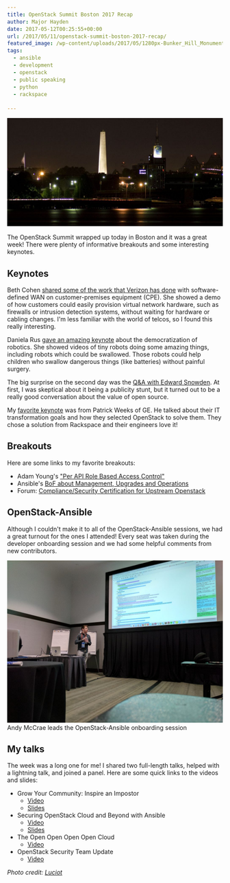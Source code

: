 ```yaml
---
title: OpenStack Summit Boston 2017 Recap
author: Major Hayden
date: 2017-05-12T00:25:55+00:00
url: /2017/05/11/openstack-summit-boston-2017-recap/
featured_image: /wp-content/uploads/2017/05/1280px-Bunker_Hill_Monument_by_night_dfv-e1494544221347.jpg
tags:
  - ansible
  - development
  - openstack
  - public speaking
  - python
  - rackspace

---
```

![1]

The OpenStack Summit wrapped up today in Boston and it was a great week! There were plenty of informative breakouts and some interesting keynotes.

## Keynotes

Beth Cohen [shared some of the work that Verizon has done][2] with software-defined WAN on customer-premises equipment (CPE). She showed a demo of how customers could easily provision virtual network hardware, such as firewalls or intrusion detection systems, without waiting for hardware or cabling changes. I'm less familiar with the world of telcos, so I found this really interesting.

Daniela Rus [gave an amazing keynote][3] about the democratization of robotics. She showed videos of tiny robots doing some amazing things, including robots which could be swallowed. Those robots could help children who swallow dangerous things (like batteries) without painful surgery.

The big surprise on the second day was the [Q&A with Edward Snowden][4]. At first, I was skeptical about it being a publicity stunt, but it turned out to be a really good conversation about the value of open source.

My [favorite keynote][5] was from Patrick Weeks of GE. He talked about their IT transformation goals and how they selected OpenStack to solve them. They chose a solution from Rackspace and their engineers love it!

## Breakouts

Here are some links to my favorite breakouts:

  * Adam Young's ["Per API Role Based Access Control"][6]
  * Ansible's [BoF about Management, Upgrades and Operations][7]
  * Forum: [Compliance/Security Certification for Upstream Openstack][8]

## OpenStack-Ansible

Although I couldn't make it to all of the OpenStack-Ansible sessions, we had a great turnout for the ones I attended! Every seat was taken during the developer onboarding session and we had some helpful comments from new contributors.

![16]
Andy McCrae leads the OpenStack-Ansible onboarding session

## My talks

The week was a long one for me! I shared two full-length talks, helped with a lightning talk, and joined a panel. Here are some quick links to the videos and slides:

  * Grow Your Community: Inspire an Impostor
      * [Video][9]
      * [Slides][10]
  * Securing OpenStack Cloud and Beyond with Ansible
      * [Video][11]
      * [Slides][12]
  * The Open Open Open Open Cloud
      * [Video][13]
  * OpenStack Security Team Update
      * [Video][14]

_Photo credit: [Luciot][15]_

 [1]: /wp-content/uploads/2017/05/1280px-Bunker_Hill_Monument_by_night_dfv-e1494544221347.jpg
 [2]: https://www.openstack.org/videos/boston-2017/taking-openstack-out-to-the-network-edges
 [3]: https://www.openstack.org/videos/boston-2017/democratizing-robotics-origami-inspired-printed-robots
 [4]: https://www.openstack.org/videos/boston-2017/mark-collier-q-and-a-with-edward-snowden
 [5]: https://www.openstack.org/videos/boston-2017/ge-healthcare-accelerates-to-cloud-on-openstack-platform
 [6]: https://www.openstack.org/videos/boston-2017/per-api-role-based-access-control
 [7]: https://www.openstack.org/summit/boston-2017/summit-schedule/events/18900/ansible-ops-bof-management-upgrades-and-operations
 [8]: https://www.openstack.org/summit/boston-2017/summit-schedule/events/18774/compliancesecurity-certification-for-upstream-openstack
 [9]: https://www.openstack.org/videos/boston-2017/grow-your-community-inspire-an-impostor
 [10]: https://www.slideshare.net/MajorHayden/grow-your-community-inspire-an-impostor
 [11]: https://www.openstack.org/videos/boston-2017/securing-openstack-clouds-and-beyond-with-ansible
 [12]: https://www.slideshare.net/MajorHayden/securing-openstack-and-beyond-with-ansible
 [13]: https://www.openstack.org/videos/boston-2017/the-open-open-open-cloud
 [14]: https://www.openstack.org/videos/boston-2017/openstack-security-team-update
 [15]: https://commons.wikimedia.org/wiki/File:Bunker_Hill_Monument_by_night_dfv.jpg
 [16]: /wp-content/uploads/2017/05/IMG_20170510_092327-e1494547255505.jpg
